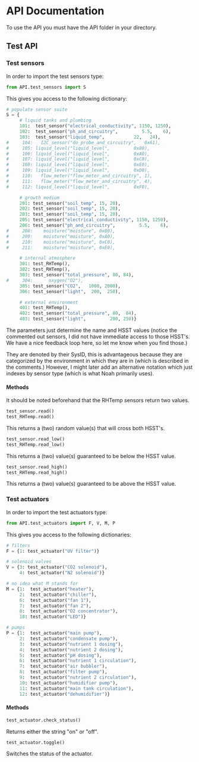 # API Documentation

To use the API you must have the API folder in your directory.

## Test API

### Test sensors

In order to import the test sensors type:

```python 
from API.test_sensors import S
```

This gives you access to the following dictionary:

```python 
# populate sensor suite
S = {
     # liquid tanks and plumbing		
     101:  test_sensor("electrical_conductivity", 1150, 1250),
     102:  test_sensor("ph_and_circuitry",         5.5,    6),     
     103:  test_sensor("liquid_temp", 		    22,   24),
#     104:   I2C_sensor("do_probe_and_circuitry",   0x61),
#     105: liquid_level("liquid_level", 	    0x80), 
#     106: liquid_level("liquid_level", 	    0xA0),
#     107: liquid_level("liquid_level", 	    0xC0),
#     108: liquid_level("liquid_level", 	    0xE0),
#     109: liquid_level("liquid_level", 	    0xD0),
#     110:   flow_meter("flow_meter_and_circuitry", 1),
#     111:   flow_meter("flow_meter_and_circuitry", 4),
#     112: liquid_level("liquid_level", 	    0xF0),

     # growth medium
     201: test_sensor("soil_temp", 15, 20), 
     202: test_sensor("soil_temp", 15, 20),
     203: test_sensor("soil_temp", 15, 20),
     205: test_sensor("electrical_conductivity", 1150, 1250),
     206: test_sensor("ph_and_circuitry",         5.5,    6),
#     208:    moisture("moisture", 0x80),
#     209:    moisture("moisture", 0xA0),
#     210:    moisture("moisture", 0xC0),
#     211:    moisture("moisture", 0xE0),

     # internal atmosphere
     301: test_RHTemp(),
     302: test_RHTemp(),
     303: test_sensor("total_pressure", 80, 84),
#     304:      oxygen("O2"),
     305: test_sensor("CO2",   1000, 2000),
     306: test_sensor("light",  200,  250),

     # external environment
     401: test_RHTemp(),
     402: test_sensor("total_pressure", 80,  84),
     403: test_sensor("light",         200, 250)}
```

The parameters just determine the name and HSST values (notice the commented out sensors, I did not have immediate access to those HSST's. We have a nice feedback loop here, so let me know when you find those.)

They are denoted by their SysID, this is advantageous because they are categorized by the environment in which they are in (which is described in the comments.) However, I might later add an alternative notation which just indexes by sensor type (which is what Noah primarily uses).

#### Methods

It should be noted beforehand that the RHTemp sensors return two values.

```python
test_sensor.read()
test_RHTemp.read()
```

This returns a (two) random value(s) that will cross both HSST's.

```python
test_sensor.read_low()
test_RHTemp.read_low()
```

This returns a (two) value(s) guaranteed to be below the HSST value.

```python
test_sensor.read_high()
test_RHTemp.read_high()
```

This returns a (two) value(s) guaranteed to be above the HSST value.

### Test actuators

In order to import the test actuators type:

```python
from API.test_actuators import F, V, M, P
```

This gives you access to the following dictionaries:

```python
# filters
F = {1: test_actuator("UV filter")}

# solenoid valves
V = {3: test_actuator("CO2 solenoid"),
     4: test_actuator("N2 solenoid")}

# no idea what M stands for
M = {1:  test_actuator("heater"),
     2:  test_actuator("chiller"),
     6:  test_actuator("fan 1"),
     7:  test_actuator("fan 2"),
     8:  test_actuator("O2 concentrator"),
     18: test_actuator("LED")}

# pumps
P = {1:  test_actuator("main pump"),
     2:  test_actuator("condensate pump"),
     3:  test_actuator("nutrient 1 dosing"),
     4:  test_actuator("nutrient 2 dosing"),
     5:  test_actuator("pH dosing"),
     6:  test_actuator("nutrient 1 circulation"),
     7:  test_actuator("air bubbler"),
     8:  test_actuator("filter pump"),
     9:  test_actuator("nutrient 2 circulation"),
     10: test_actuator("humidifier pump"),
     11: test_actuator("main tank circulation"),
     12: test_actuator("dehumidifier")}
```

#### Methods

```python 
test_actuator.check_status()
```

Returns either the string "on" or "off".

```python 
test_actuator.toggle()
```

Switches the status of the actuator.
